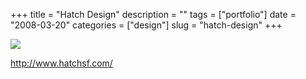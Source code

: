 +++
title = "Hatch Design"
description = ""
tags = ["portfolio"]
date = "2008-03-20"
categories = ["design"]
slug = "hatch-design"
+++


 

  <div id="screens-thumbs" class="clearfix">
    <div class="txt-center" id="design-submission"><a href="http://www.hatchsf.com/"><img id='bluga-thumbnail-810' class='bluga-thumbnail large' src='http://media.konigi.com/bluga/
wt47f278ff9951a_0.jpg'/></a></div>  
  </div>   
<p><a href="http://www.hatchsf.com/">http://www.hatchsf.com/</a></p>




